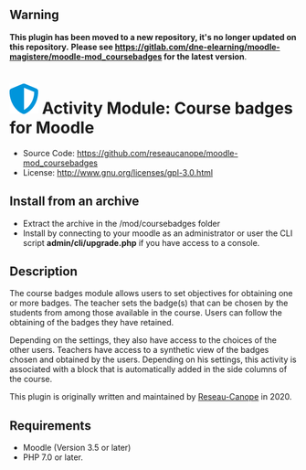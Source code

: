 ## Warning

**This plugin has been moved to a new repository, it's no longer updated on this repository.**
**Please see https://gitlab.com/dne-elearning/moodle-magistere/moodle-mod_coursebadges for the latest version**.

# ![moodle-mod_coursebadges](pix/icon.png) Activity Module: Course badges for Moodle

- Source Code: https://github.com/reseaucanope/moodle-mod_coursebadges
- License: http://www.gnu.org/licenses/gpl-3.0.html

## Install from an archive

- Extract the archive in the /mod/coursebadges folder
- Install by connecting to your moodle as an administrator or user the CLI script **admin/cli/upgrade.php** if you have access to a console.

## Description

The course badges module allows users to set objectives for obtaining one or more badges. 
The teacher sets the badge(s) that can be chosen by the students from among those available in the course. 
Users can follow the obtaining of the badges they have retained. 

Depending on the settings, they also have access to the choices of the other users. 
Teachers have access to a synthetic view of the badges chosen and obtained by the users. 
Depending on his settings, this activity is associated with a block that is automatically added in the side columns of the course.

This plugin is originally written and maintained by [Reseau-Canope](https://www.reseau-canope.fr/) in 2020.

## Requirements

- Moodle (Version 3.5 or later) 
- PHP 7.0 or later.

